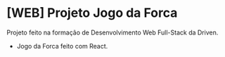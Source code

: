 # [WEB] Projeto Jogo da Forca
Projeto feito na formação de Desenvolvimento Web Full-Stack da Driven.
- Jogo da Forca feito com React.
